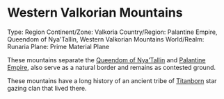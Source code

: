 # Western Valkorian Mountains

Type: Region
Continent/Zone: Valkoria
Country/Region: Palantine Empire, Queendom of Nya'Tallin, Western Valkorian Mountains
World/Realm: Runaria
Plane: Prime Material Plane

These mountains separate the [Queendom of Nya’Tallin](Queendom%20of%20Nya%E2%80%99Tallin%20cd93d0f7f358493288358dfc3baef5b6.md) and [Palantine Empire](Palantine%20Empire%20b5f0a5e7621b4b02862738a0582cfccd.md), also serve as a natural border and remains as contested ground. 

These mountains have a long history of an ancient tribe of [Titanborn](Titanborn%20cfc56316494e4efeb581fb61e10eabab.md) star gazing clan that lived there.